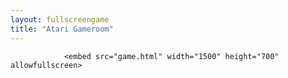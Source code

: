 ```yaml
---
layout: fullscreengame
title: "Atari Gameroom"
---
```

                <embed src="game.html" width="1500" height="700" allowfullscreen>
 
